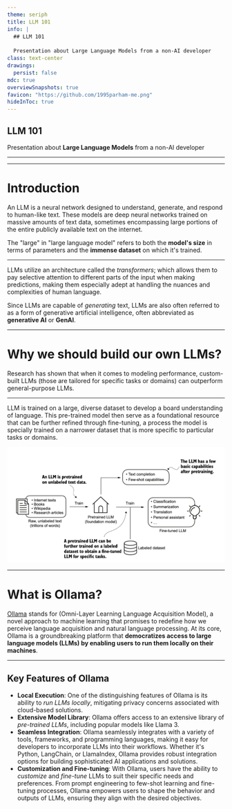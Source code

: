 ```yaml
---
theme: seriph
title: LLM 101
info: |
  ## LLM 101

  Presentation about Large Language Models from a non-AI developer
class: text-center
drawings:
  persist: false
mdc: true
overviewSnapshots: true
favicon: "https://github.com/1995parham-me.png"
hideInToc: true
---
```


## LLM 101

Presentation about **Large Language Models** from a non-AI developer

<div class="abs-br m-6 flex">
  <a href="https://github.com/1995parham-teaching/llm101" target="_blank" alt="GitHub" title="Open in GitHub"
    class="text-xl slidev-icon-btn opacity-50 !border-none !hover:text-white">
    <carbon-logo-github />
  </a>
</div>

---

<Toc />

---

# Introduction

An LLM is a neural network designed to understand, generate, and respond to human-like text. These models are deep
neural networks trained on massive amounts of text data, sometimes encompassing large portions of the entire publicly
available text on the internet.

The "large" in "large language model" refers to both the **model's size** in terms of parameters and the **immense dataset**
on which it's trained.

---

LLMs utilize an architecture called the _transformers_; which allows them to pay selective attention to different parts
of the input when making predictions, making them especially adept at handling the nuances and complexities of human
language.

Since LLMs are capable of _generating_ text, LLMs are also often referred to as a form of generative artificial
intelligence, often abbreviated as **generative AI** or **GenAI**.

---

# Why we should build our own LLMs?

Research has shown that when it comes to modeling performance, custom-built LLMs (those are tailored for specific tasks or
domains) can outperform general-purpose LLMs.

---

LLM is trained on a large, diverse dataset to develop a board understanding of language. This pre-trained model then
serve as a foundational resource that can be further refined through fine-tuning, a process the model is specially
trained on a narrower dataset that is more specific to particular tasks or domains.

<img src="./img/llm-training.png" alt="llm-training" class="rounded mx-auto d-block shadow h-60">

---

# What is Ollama?

[Ollama](https://ollama.com/) stands for (Omni-Layer Learning Language Acquisition Model), a novel approach to machine learning
that promises to redefine how we perceive language acquisition and natural language processing. At its core,
Ollama is a groundbreaking platform that **democratizes access to large language models (LLMs)
by enabling users to run them locally on their machines**.

---

## Key Features of Ollama

- **Local Execution**: One of the distinguishing features of Ollama is its ability to _run LLMs locally_,
  mitigating privacy concerns associated with cloud-based solutions.
- **Extensive Model Library**: Ollama offers access to an extensive library of _pre-trained LLMs_,
  including popular models like Llama 3.
- **Seamless Integration**: Ollama seamlessly integrates with a variety of tools, frameworks, and programming languages,
  making it easy for developers to incorporate LLMs into their workflows.
  Whether it's Python, LangChain, or LlamaIndex, Ollama provides robust integration options for building sophisticated
  AI applications and solutions.
- **Customization and Fine-tuning**: With Ollama, users have the ability to _customize_ and _fine-tune_ LLMs to suit their
  specific needs and preferences. From prompt engineering to few-shot learning and fine-tuning processes,
  Ollama empowers users to shape the behavior and outputs of LLMs, ensuring they align with the desired objectives.
